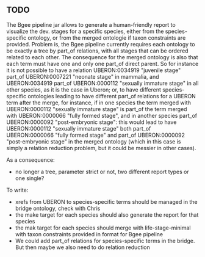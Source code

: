 

## TODO

The Bgee pipeline jar allows to generate a human-friendly report to visualize the dev. stages for a specific species, either from the species-specific ontology, or from the merged ontologie if taxon constraints are provided. Problem is, the Bgee pipeline currently requires each ontology to be exactly a tree by part_of relations, with all stages that can be ordered related to each other. The consequence for the merged ontology is also that each term must have one and only one part_of direct parent. So for instance it is not possible to have a relation UBERON:0034919 "juvenile stage" part_of UBERON:0007221 "neonate stage" in mammalia, and UBERON:0034919 part_of UBERON:0000112 "sexually immature stage" in all other species, as it is the case in Uberon; or, to have different species-specific ontologies leading to have different part_of relations for a UBERON term after the merge, for instance, if in one species the term merged with UBERON:0000112 "sexually immature stage" is part_of the term merged with UBERON:0000066 "fully formed stage", and in another species part_of UBERON:0000092 "post-embryonic stage": this would lead to have UBERON:0000112 "sexually immature stage" both part_of UBERON:0000066 "fully formed stage" and part_of UBERON:0000092 "post-embryonic stage" in the merged ontology (which in this case is simply a relation reduction problem, but it could be messier in other cases).

As a consequence:
* no longer a tree, parameter strict or not, two different report types or one single?

To write:
* xrefs from UBERON to species-specific terms should be managed in the bridge ontology, check with Chris
* the make target for each species should also generate the report for that species
* the mak target for each species should merge with life-stage-minimal with taxon constraints provided in format for Bgee pipeline
* We could add part_of relations for species-specific terms in the bridge. But then maybe we also need to do relation reduction
